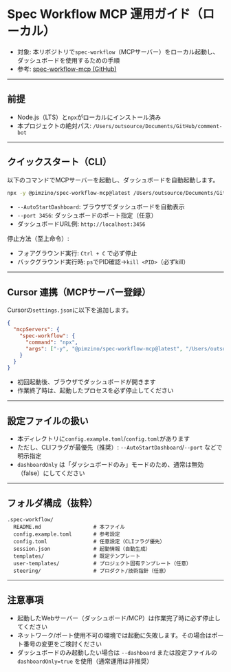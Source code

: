 # Spec Workflow MCP 運用ガイド（ローカル）

- 対象: 本リポジトリで`spec-workflow`（MCPサーバー）をローカル起動し、ダッシュボードを使用するための手順
- 参考: [spec-workflow-mcp (GitHub)](https://github.com/Pimzino/spec-workflow-mcp)

---

## 前提
- Node.js（LTS）と`npx`がローカルにインストール済み
- 本プロジェクトの絶対パス: `/Users/outsource/Documents/GitHub/comment-bot`

---

## クイックスタート（CLI）
以下のコマンドでMCPサーバーを起動し、ダッシュボードを自動起動します。

```bash
npx -y @pimzino/spec-workflow-mcp@latest /Users/outsource/Documents/GitHub/comment-bot --AutoStartDashboard --port 3456
```

- `--AutoStartDashboard`: ブラウザでダッシュボードを自動表示
- `--port 3456`: ダッシュボードのポート指定（任意）
- ダッシュボードURL例: `http://localhost:3456`

停止方法（至上命令）:
- フォアグラウンド実行: `Ctrl + C` で必ず停止
- バックグラウンド実行時: `ps`でPID確認→`kill <PID>`（必ずkill）

---

## Cursor 連携（MCPサーバー登録）
Cursorの`settings.json`に以下を追加します。

```json
{
  "mcpServers": {
    "spec-workflow": {
      "command": "npx",
      "args": ["-y", "@pimzino/spec-workflow-mcp@latest", "/Users/outsource/Documents/GitHub/comment-bot", "--AutoStartDashboard", "--port", "3456"]
    }
  }
}
```

- 初回起動後、ブラウザでダッシュボードが開きます
- 作業終了時は、起動したプロセスを必ず停止してください

---

## 設定ファイルの扱い
- 本ディレクトリに`config.example.toml`/`config.toml`があります
- ただし、CLIフラグが最優先（推奨）: `--AutoStartDashboard`/`--port` などで明示指定
- `dashboardOnly` は「ダッシュボードのみ」モードのため、通常は無効（false）にしてください

---

## フォルダ構成（抜粋）
```
.spec-workflow/
  README.md                 # 本ファイル
  config.example.toml       # 参考設定
  config.toml               # 任意設定（CLIフラグ優先）
  session.json              # 起動情報（自動生成）
  templates/                # 既定テンプレート
  user-templates/           # プロジェクト固有テンプレート（任意）
  steering/                 # プロダクト/技術指針（任意）
```

---

## 注意事項
- 起動したWebサーバー（ダッシュボード/MCP）は作業完了時に必ず停止してください
- ネットワーク/ポート使用不可の環境では起動に失敗します。その場合はポート番号の変更をご検討ください
- ダッシュボードのみ起動したい場合は `--dashboard` または設定ファイルの `dashboardOnly=true` を使用（通常運用は非推奨）
